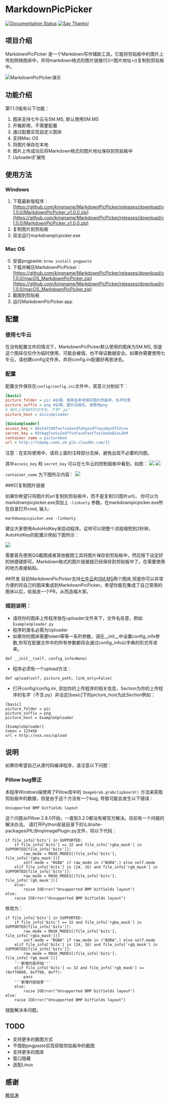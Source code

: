 # MarkdownPicPicker

[![Documentation Status](https://readthedocs.org/projects/markdownpicpicker/badge/?version=latest)](http://markdownpicpicker.readthedocs.io/en/latest/?badge=latest)
[![Say Thanks!](https://img.shields.io/badge/Say%20Thanks-!-1EAEDB.svg)](https://saythanks.io/to/kingname)

## 项目介绍

MarkdownPicPicker 是一个Markdown写作辅助工具。它能将剪贴板中的图片上传到网络图床中，并将markdown格式的图片链接(\!\[\]\(<图片地址>\))复制到剪贴板中。

![MarkdownPicPicker演示](https://raw.githubusercontent.com/kingname/MarkdownPicPicker/master/screenshots/MarkdownPicPickerPrew.gif)

## 功能介绍

第1.1.0版有以下功能：

1. 图床支持七牛云与SM.MS, 默认使用SM.MS
2. 开箱即用，不需要配置
3. 通过配置实现自定义图床
4. 支持Mac OS
5. 将图片保存在本地
6. 图片上传成功后将Markdown格式的图片地址保存到剪贴板中
7. Uploader扩展性

## 使用方法

### Windows

1. 下载最新版程序：[https://github.com/kingname/MarkdownPicPicker/releases/download/v1.0.0/MarkdownPicPicker_v1.0.0.zip](https://github.com/kingname/MarkdownPicPicker/releases/download/v1.0.0/MarkdownPicPicker_v1.0.0.zip)
2. 复制图片到剪贴板
3. 双击运行markdownpicpicker.exe

### Mac OS
0. 安装pngpaste: `brew install pngpaste`
1. 下载并解压MarkdownPicPicker：[https://github.com/kingname/MarkdownPicPicker/releases/download/v1.0.0/macOS_MarkdownPicPicker.zip](https://github.com/kingname/MarkdownPicPicker/releases/download/v1.0.0/macOS_MarkdownPicPicker.zip)
2. 截图到剪贴板
3. 运行MarkdownPicPicker.app

## 配置
### 使用七牛云
在没有配置文件的情况下，MarkdownPicPicker默认使用的图床为SM.MS, 但是这个图床仅仅作为临时使用，可能会被墙，也不保证数据安全。如果你需要使用七牛云，请创建config文件夹，并将config.ini配置好再放进去。

### 配置

配置文件保存在`config/config.ini`文件中，其意义分别如下：
```ini
[basic]
picture_folder = pic #必需，用来在本地保存图片的副本，名字任意
picture_suffix = png #必需，图片后缀名，请使用png
# 图片上传插件的文件名，不带".py"
picture_host = QiniuUploader

[QiniuUploader]
access_key = Q6sS422O0fasfsadasdfahqasdftqvyQasdf5Zvzw
secret_key = 6QtAqqTxoSxZadffsdfasdfaaffasCmoOaB2aLObM
container_name = picturebed
url = http://7sbpmp.com1.z0.glb.clouddn.com/{}
```

注意：在实际使用中，请将上面的注释部分去掉，避免出现不必要的问题。

其中`access_key` 和 `secret_key` 可以在七牛云的控制面板中看到，如图：
![](http://7sbpmp.com1.z0.glb.clouddn.com/20160605083025.png) 
![](http://7sbpmp.com1.z0.glb.clouddn.com/2016-06-04-20-22-43.png) 

`container_name` 为下图所示内容：
![](http://7sbpmp.com1.z0.glb.clouddn.com/2016-06-04-20-24-40.png) 

###只复制图片链接

如果你希望只将图片的url复制到剪贴板中，而不是复制\!\[\]\(图片url\)， 你可以为markdownpicpicker.exe添加上 `-linkonly` 参数。在markdownpicpicker.exe所在目录打开cmd, 输入:
```
markdownpicpicker.exe -linkonly
```

建议大家使用AutoHotKey来启动程序。这样可以把整个流程缩短到2秒钟。AutoHotKey的配置示例如下图所示：

![](http://7sbpmp.com1.z0.glb.clouddn.com/2016-07-16-11-54-13.png) 

需要首先使用QQ截图或者其他截图工具将图片保存到剪贴板中，然后按下设定好的快捷键即可。Markdown格式的图片链接就已经保存到剪贴板中了。在需要使用的地方直接粘贴。

##开发
目前MarkdownPicPicker支持[七牛云](http://www.qiniu.com/)和[SM.MS](https://sm.ms/)两个图床,但是你可以非常方便的将自己的图床集成到MarkdownPicPicker。希望你能在集成了自己常用的图床以后，给我发一个PR，从而造福大家。

### 规则说明：

* 请将你的图床上传程序放在uploader文件夹下，文件名任意，例如`ExampleUploader.py`
* 程序的类名必需为Uploader
* 如果你的图床需要token等等一系列参数，请在__init__中设置config_info参数,你写在配置文件中的所有参数都将会通过config_info以字典的形式传进来。
```
def __init__(self, config_info=None)
```
* 程序必须有一个upload方法：
```
def upload(self, picture_path, link_only=False)
```
* 打开config/config.ini, 添加你的上传程序的相关信息，Section为你的上传程序的名字（不含.py）并设定[basic]下的picture_host为此Section例如：
```
[basic]
picture_folder = pic
picture_suffix = png
picture_host = ExampleUploader

[ExampleUploader]
token = 123456
url = http://xxx.xxx/upload
```

## 说明
如果你希望自己从源代码编译程序，请注意以下问题：

### Pillow bug修正
本程序Windows端使用了Pillow库中的 `ImageGrab.grabclipboard()` 方法来获取剪贴板中的数据，但是由于这个方法有一个bug, 导致可能会发生以下错误：
```
Unsupported BMP bitfields layout
```
这个问题从Pillow 2.8.0开始，一直到3.2.0都没有被官方解决。目前有一个间接的解决办法。
请打开Python安装目录下的\Lib\site-packages\PIL\BmpImagePlugin.py文件，将以下代码：

```
if file_info['bits'] in SUPPORTED:
    if file_info['bits'] == 32 and file_info['rgba_mask'] in SUPPORTED[file_info['bits']]:
        raw_mode = MASK_MODES[(file_info['bits'], file_info['rgba_mask'])]
        self.mode = "RGBA" if raw_mode in ("BGRA",) else self.mode
    elif file_info['bits'] in (24, 16) and file_info['rgb_mask'] in SUPPORTED[file_info['bits']]:
        raw_mode = MASK_MODES[(file_info['bits'], file_info['rgb_mask'])]
    else:
        raise IOError("Unsupported BMP bitfields layout")
else:
    raise IOError("Unsupported BMP bitfields layout")
```

修改为：
```
if file_info['bits'] in SUPPORTED:
    if file_info['bits'] == 32 and file_info['rgba_mask'] in SUPPORTED[file_info['bits']]:
        raw_mode = MASK_MODES[(file_info['bits'], file_info['rgba_mask'])]
        self.mode = "RGBA" if raw_mode in ("BGRA",) else self.mode
    elif file_info['bits'] in (24, 16) and file_info['rgb_mask'] in SUPPORTED[file_info['bits']]:
        raw_mode = MASK_MODES[(file_info['bits'], file_info['rgb_mask'])]
    '''新增内容开始'''
    elif file_info['bits'] == 32 and file_info['rgb_mask'] == (0xff0000, 0xff00, 0xff):
        pass
    '''新增内容结束'''
    else:
        raise IOError("Unsupported BMP bitfields layout")
else:
    raise IOError("Unsupported BMP bitfields layout")
```
就能解决本问题。

## TODO
* 支持更多的截图方式
* 不借助pngpaste实现获取剪贴板中的截图
* 支持更多的图床
* 窗口隐藏
* 适配Linux

## 感谢
[赖信涛](https://github.com/laixintao)
